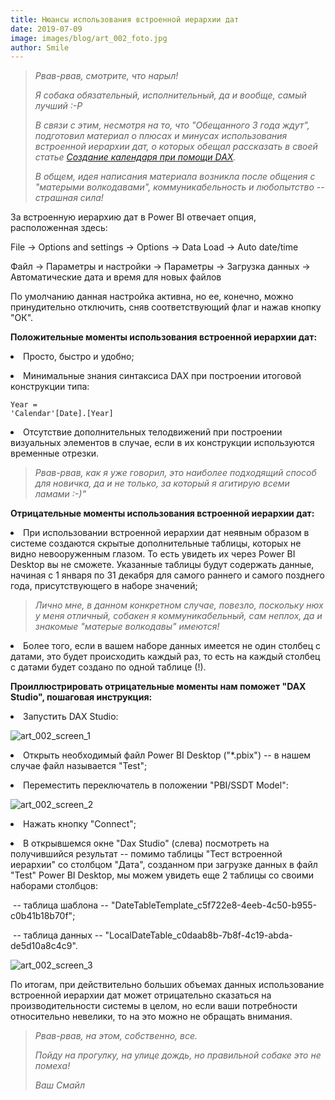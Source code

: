 ```yaml
---
title: Нюансы использования встроенной иерархии дат
date: 2019-07-09
image: images/blog/art_002_foto.jpg
author: Smile
---
```


> *Рвав-рвав, смотрите, что нарыл!*
>
> *Я собака обязательный, исполнительный, да и вообще, самый лучший :-Р*
>
> *В связи с этим, несмотря на то, что "Обещанного 3 года ждут", подготовил материал о плюсах и минусах использования встроенной иерархии дат, о которых обещал рассказать в своей статье [Создание календаря при помощи DAX](https://kkadikin.ru/ru/blog/article_001/).*
>
> *В общем, идея написания материала возникла после общения с "матерыми волкодавами", коммуникабельность и любопытство -- страшная сила!*

За встроенную иерархию дат в Power BI отвечает опция, расположенная здесь:

File -> Options and settings -> Options -> Data Load -> Auto date/time

Файл -> Параметры и настройки -> Параметры -> Загрузка данных -> Автоматические дата и время для новых файлов

По умолчанию данная настройка активна, но ее, конечно, можно принудительно отключить, сняв соответствующий флаг и нажав кнопку "ОК".


**Положительные моменты использования встроенной иерархии дат:**

**<li>** Просто, быстро и удобно;

**<li>** Минимальные знания синтаксиса DAX при построении итоговой конструкции типа: 

```dax
Year =
'Calendar'[Date].[Year]
```

**<li>** Отсутствие дополнительных телодвижений при построении визуальных элементов в случае, если в их конструкции используются временные отрезки.

> *Рвав-рвав, как я уже говорил, это наиболее подходящий способ для новичка, да и не только, за который я агитирую всеми ламами :-)"*


**Отрицательные моменты использования встроенной иерархии дат:**

**<li>** При использовании встроенной иерархии дат неявным образом в системе создаются скрытые дополнительные таблицы, которых не видно невооруженным глазом. То есть увидеть их через Power BI Desktop вы не сможете. Указанные таблицы будут содержать данные, начиная с 1 января по 31 декабря для самого раннего и самого позднего года, присутствующего в наборе значений;

> *Лично мне, в данном конкретном случае, повезло, поскольку нюх у меня отличный, собакен я коммуникабельный, сам неплох, да и знакомые "матерые волкодавы" имеются!*

**<li>** Более того, если в вашем наборе данных имеется не один столбец с датами, это будет происходить каждый раз, то есть на каждый столбец с датами будет создано по одной таблице (!).


**Проиллюстрировать отрицательные моменты нам поможет "DAX Studio", пошаговая инструкция:**

**<li>** Запустить DAX Studio:

![art_002_screen_1](https://kkadikin.ru/images/blog/art_002_screen_1.jpg)

**<li>** Открыть необходимый файл Power BI Desktop ("*.pbix") -- в нашем случае файл называется "Test";

**<li>** Переместить переключатель в положении "PBI/SSDT Model":

![art_002_screen_2](https://kkadikin.ru/images/blog/art_002_screen_2.jpg)

**<li>** Нажать кнопку "Connect";

**<li>** В открывшемся окне "Dax Studio" (слева) посмотреть на получившийся результат -- помимо таблицы "Тест встроенной иерархии" со столбцом "Дата", созданном при загрузке данных в файл "Test" Power BI Desktop, мы можем увидеть еще 2 таблицы со своими наборами столбцов: 

​		-- таблица шаблона -- "DateTableTemplate_c5f722e8-4eeb-4c50-b955-c0b41b18b70f";

​		-- таблица данных  -- "LocalDateTable_c0daab8b-7b8f-4c19-abda-de5d10a8c4c9".

![art_002_screen_3](https://kkadikin.ru/images/blog/art_002_screen_3.jpg)


По итогам, при действительно больших объемах данных использование встроенной иерархии дат может отрицательно сказаться на производительности системы в целом, но если ваши потребности относительно невелики, то на это можно не обращать внимания.

> *Рвав-рвав, на этом, собственно, все.*
>
> *Пойду на прогулку, на улице дождь, но правильной собаке это не помеха!*
>
> *Ваш Смайл*